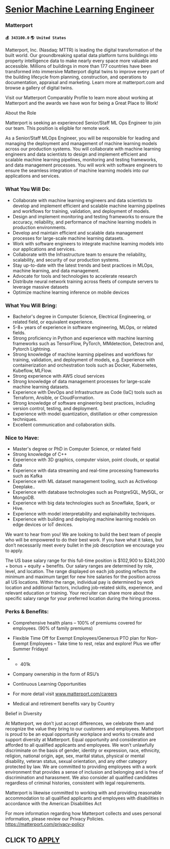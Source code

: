 # [Senior Machine Learning Engineer](https://www.remotewlb.com/apply/senior-machine-learning-engineer-69085)  
### Matterport  
#### `💰 343100.0` `🌎 United States`  

Matterport, Inc. (Nasdaq: MTTR) is leading the digital transformation of the built world. Our groundbreaking spatial data platform turns buildings into property intelligence data to make nearly every space more valuable and accessible. Millions of buildings in more than 177 countries have been transformed into immersive Matterport digital twins to improve every part of the building lifecycle from planning, construction, and operations to documentation, appraisal and marketing. Learn more at matterport.com and browse a gallery of digital twins.

Visit our Matterport Comparably Profile to learn more about working at Matterport and the awards we have won for being a Great Place to Work!

About the Role

Matterport is seeking an experienced Senior/Staff ML Ops Engineer to join our team. This position is eligible for remote work.

As a Senior/Staff MLOps Engineer, you will be responsible for leading and managing the deployment and management of machine learning models across our production systems. You will collaborate with machine learning engineers and data scientists to design and implement efficient and scalable machine learning pipelines, monitoring and testing frameworks, and data management processes. You will work with software engineers to ensure the seamless integration of machine learning models into our applications and services.

### What You Will Do:

  * Collaborate with machine learning engineers and data scientists to develop and implement efficient and scalable machine learning pipelines and workflows for training, validation, and deployment of models.
  * Design and implement monitoring and testing frameworks to ensure the accuracy, reliability, and performance of machine learning models in production environments.
  * Develop and maintain efficient and scalable data management processes for large-scale machine learning datasets.
  * Work with software engineers to integrate machine learning models into our applications and services.
  * Collaborate with the Infrastructure team to ensure the reliability, scalability, and security of our production systems.
  * Stay up-to-date with the latest trends and best practices in MLOps, machine learning, and data management.
  * Advocate for tools and technologies to accelerate research
  * Distribute neural network training across fleets of compute servers to leverage massive datasets
  * Optimize machine learning inference on mobile devices

### What You Will Bring:

  * Bachelor's degree in Computer Science, Electrical Engineering, or related field, or equivalent experience.
  * 5-8+ years of experience in software engineering, MLOps, or related fields.
  * Strong proficiency in Python and experience with machine learning frameworks such as TensorFlow, PyTorch, MMdetection, Detectron and, Pytorch Lightning.
  * Strong knowledge of machine learning pipelines and workflows for training, validation, and deployment of models, e.g. Experience with containerization and orchestration tools such as Docker, Kubernetes, Kubeflow, MLFlow.
  * Strong experience with AWS cloud services
  * Strong knowledge of data management processes for large-scale machine learning datasets.
  * Experience with DevOps and Infrastructure as Code (IaC) tools such as Terraform, Ansible, or CloudFormation.
  * Strong knowledge of software engineering best practices, including version control, testing, and deployment.
  * Experience with model quantization, distillation or other compression techniques.
  * Excellent communication and collaboration skills.

### Nice to Have:

  * Master's degree or PhD in Computer Science, or related field
  * Strong knowledge of C++
  * Experience with 3D graphics, computer vision, point clouds, or spatial data
  * Experience with data streaming and real-time processing frameworks such as Kafka
  * Experience with ML dataset management tooling, such as Activeloop Deeplake..
  * Experience with database technologies such as PostgreSQL, MySQL, or MongoDB.
  * Experience with big data technologies such as Snowflake, Spark, or Hive.
  * Experience with model interpretability and explainability techniques.
  * Experience with building and deploying machine learning models on edge devices or IoT devices.

We want to hear from you! We are looking to build the best team of people who will be empowered to do their best work. If you have what it takes, but don’t necessarily meet every bullet in the job description we encourage you to apply.

The US base salary range for this full-time position is $102,900 to $240,200 + bonus + equity + benefits. Our salary ranges are determined by role, level, and location. The range displayed on each job posting reflects the minimum and maximum target for new hire salaries for the position across all US locations. Within the range, individual pay is determined by work location and additional factors, including job-related skills, experience, and relevant education or training. Your recruiter can share more about the specific salary range for your preferred location during the hiring process.

### Perks & Benefits:

  * Comprehensive health plans – 100% of premiums covered for employees. (90% of family premiums)
  * Flexible Time Off for Exempt Employees/Generous PTO plan for Non-Exempt Employees – Take time to rest, relax and explore! Plus we offer Summer Fridays!
  * * 401k 
  * Company ownership in the form of RSU’s 
  * Continuous Learning Opportunities
  * For more detail visit www.matterport.com/careers 

* Medical and retirement benefits vary by Country 

Belief in Diversity

At Matterport, we don’t just accept differences, we celebrate them and recognize the value they bring to our customers and employees. Matterport is proud to be an equal opportunity workplace and works to create and support diversity at Matterport. Equal opportunity and consideration are afforded to all qualified applicants and employees. We won’t unlawfully discriminate on the basis of gender, identity or expression, race, ethnicity, religion, national origin, age, sex, marital status, physical or mental disability, veteran status, sexual orientation, and any other category protected by law. We are committed to providing employees with a work environment that provides a sense of inclusion and belonging and is free of discrimination and harassment. We also consider all qualified candidates regardless of criminal histories, consistent with legal requirements.

Matterport is likewise committed to working with and providing reasonable accommodation to all qualified applicants and employees with disabilities in accordance with the American Disabilities Act

For more information regarding how Matterport collects and uses personal information, please review our Privacy Policies. https://matterport.com/privacy-policy

  
## CLICK TO [APPLY](https://www.remotewlb.com/apply/senior-machine-learning-engineer-69085)

